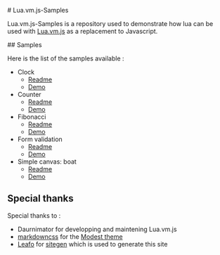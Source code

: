 # Lua.vm.js-Samples

Lua.vm.js-Samples is a repository used to demonstrate how lua can be used with [Lua.vm.js](https://github.com/daurnimator/lua.vm.js) as a replacement to Javascript.

## Samples

Here is the list of the samples available :

-   Clock
    -   [Readme]($root/../samples/clock/index.html)
    -   [Demo](/Lua.vm.js-Samples/samples/clock/)
-   Counter
    -   [Readme]($root/../samples/counter/index.html)
    -   [Demo](/Lua.vm.js-Samples/samples/counter/)
-   Fibonacci
    -   [Readme]($root/../samples/fibonacci/index.html)
    -   [Demo](/Lua.vm.js-Samples/samples/fibonacci/)
-   Form validation
    -   [Readme]($root/../samples/form-validation/index.html)
    -   [Demo](/Lua.vm.js-Samples/samples/form-validation/)
-   Simple canvas: boat
    -   [Readme]($root/../samples/simple-canvas/index.html)
    -   [Demo](/Lua.vm.js-Samples/samples/simple-canvas/)

## Special thanks

Special thanks to :

-   Daurnimator for developping and maintening Lua.vm.js
-   [markdowncss](https://github.com/markdowncss) for the [Modest theme](https://github.com/markdowncss/modest)
-   [Leafo](https://twitter.com/moonscript) for [sitegen](https://github.com/leafo/sitegen) which is used to generate this site
